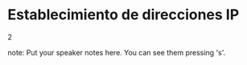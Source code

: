 #  Establecimiento de direcciones IP

<p class="vertsep"> <span class="num">2</span> </p>

note:
    Put your speaker notes here.
    You can see them pressing 's'.
